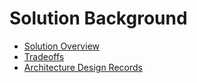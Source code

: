# Solution Background

- [Solution Overview](Solution%20Overview.md)
- [Tradeoffs](Tradeoffs.md)
- [Architecture Design Records](ADRs/)
